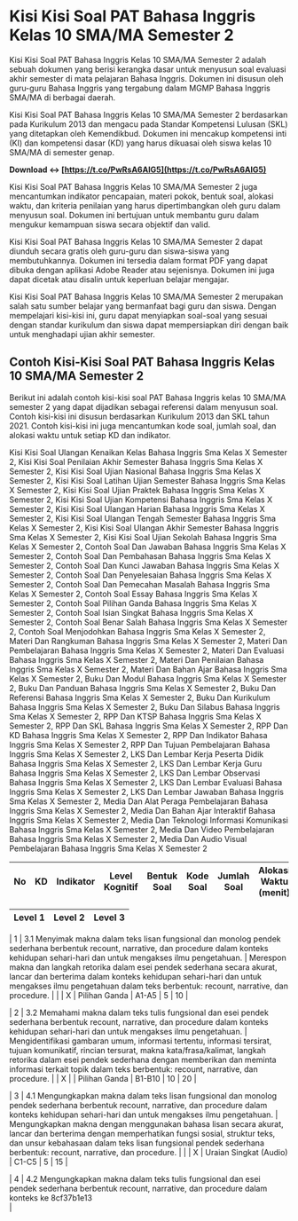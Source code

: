 # Kisi Kisi Soal PAT Bahasa Inggris Kelas 10 SMA/MA Semester 2
 
Kisi Kisi Soal PAT Bahasa Inggris Kelas 10 SMA/MA Semester 2 adalah sebuah dokumen yang berisi kerangka dasar untuk menyusun soal evaluasi akhir semester di mata pelajaran Bahasa Inggris. Dokumen ini disusun oleh guru-guru Bahasa Inggris yang tergabung dalam MGMP Bahasa Inggris SMA/MA di berbagai daerah.
 
Kisi Kisi Soal PAT Bahasa Inggris Kelas 10 SMA/MA Semester 2 berdasarkan pada Kurikulum 2013 dan mengacu pada Standar Kompetensi Lulusan (SKL) yang ditetapkan oleh Kemendikbud. Dokumen ini mencakup kompetensi inti (KI) dan kompetensi dasar (KD) yang harus dikuasai oleh siswa kelas 10 SMA/MA di semester genap.
 
**Download ↔ [https://t.co/PwRsA6AlG5](https://t.co/PwRsA6AlG5)**


 
Kisi Kisi Soal PAT Bahasa Inggris Kelas 10 SMA/MA Semester 2 juga mencantumkan indikator pencapaian, materi pokok, bentuk soal, alokasi waktu, dan kriteria penilaian yang harus dipertimbangkan oleh guru dalam menyusun soal. Dokumen ini bertujuan untuk membantu guru dalam mengukur kemampuan siswa secara objektif dan valid.
 
Kisi Kisi Soal PAT Bahasa Inggris Kelas 10 SMA/MA Semester 2 dapat diunduh secara gratis oleh guru-guru dan siswa-siswa yang membutuhkannya. Dokumen ini tersedia dalam format PDF yang dapat dibuka dengan aplikasi Adobe Reader atau sejenisnya. Dokumen ini juga dapat dicetak atau disalin untuk keperluan belajar mengajar.
 
Kisi Kisi Soal PAT Bahasa Inggris Kelas 10 SMA/MA Semester 2 merupakan salah satu sumber belajar yang bermanfaat bagi guru dan siswa. Dengan mempelajari kisi-kisi ini, guru dapat menyiapkan soal-soal yang sesuai dengan standar kurikulum dan siswa dapat mempersiapkan diri dengan baik untuk menghadapi ujian akhir semester.
  
## Contoh Kisi-Kisi Soal PAT Bahasa Inggris Kelas 10 SMA/MA Semester 2
 
Berikut ini adalah contoh kisi-kisi soal PAT Bahasa Inggris kelas 10 SMA/MA semester 2 yang dapat dijadikan sebagai referensi dalam menyusun soal. Contoh kisi-kisi ini disusun berdasarkan Kurikulum 2013 dan SKL tahun 2021. Contoh kisi-kisi ini juga mencantumkan kode soal, jumlah soal, dan alokasi waktu untuk setiap KD dan indikator.
 
Kisi Kisi Soal Ulangan Kenaikan Kelas Bahasa Inggris Sma Kelas X Semester 2,  Kisi Kisi Soal Penilaian Akhir Semester Bahasa Inggris Sma Kelas X Semester 2,  Kisi Kisi Soal Ujian Nasional Bahasa Inggris Sma Kelas X Semester 2,  Kisi Kisi Soal Latihan Ujian Semester Bahasa Inggris Sma Kelas X Semester 2,  Kisi Kisi Soal Ujian Praktek Bahasa Inggris Sma Kelas X Semester 2,  Kisi Kisi Soal Ujian Kompetensi Bahasa Inggris Sma Kelas X Semester 2,  Kisi Kisi Soal Ulangan Harian Bahasa Inggris Sma Kelas X Semester 2,  Kisi Kisi Soal Ulangan Tengah Semester Bahasa Inggris Sma Kelas X Semester 2,  Kisi Kisi Soal Ulangan Akhir Semester Bahasa Inggris Sma Kelas X Semester 2,  Kisi Kisi Soal Ujian Sekolah Bahasa Inggris Sma Kelas X Semester 2,  Contoh Soal Dan Jawaban Bahasa Inggris Sma Kelas X Semester 2,  Contoh Soal Dan Pembahasan Bahasa Inggris Sma Kelas X Semester 2,  Contoh Soal Dan Kunci Jawaban Bahasa Inggris Sma Kelas X Semester 2,  Contoh Soal Dan Penyelesaian Bahasa Inggris Sma Kelas X Semester 2,  Contoh Soal Dan Pemecahan Masalah Bahasa Inggris Sma Kelas X Semester 2,  Contoh Soal Essay Bahasa Inggris Sma Kelas X Semester 2,  Contoh Soal Pilihan Ganda Bahasa Inggris Sma Kelas X Semester 2,  Contoh Soal Isian Singkat Bahasa Inggris Sma Kelas X Semester 2,  Contoh Soal Benar Salah Bahasa Inggris Sma Kelas X Semester 2,  Contoh Soal Menjodohkan Bahasa Inggris Sma Kelas X Semester 2,  Materi Dan Rangkuman Bahasa Inggris Sma Kelas X Semester 2,  Materi Dan Pembelajaran Bahasa Inggris Sma Kelas X Semester 2,  Materi Dan Evaluasi Bahasa Inggris Sma Kelas X Semester 2,  Materi Dan Penilaian Bahasa Inggris Sma Kelas X Semester 2,  Materi Dan Bahan Ajar Bahasa Inggris Sma Kelas X Semester 2,  Buku Dan Modul Bahasa Inggris Sma Kelas X Semester 2,  Buku Dan Panduan Bahasa Inggris Sma Kelas X Semester 2,  Buku Dan Referensi Bahasa Inggris Sma Kelas X Semester 2,  Buku Dan Kurikulum Bahasa Inggris Sma Kelas X Semester 2,  Buku Dan Silabus Bahasa Inggris Sma Kelas X Semester 2,  RPP Dan KTSP Bahasa Inggris Sma Kelas X Semester 2,  RPP Dan SKL Bahasa Inggris Sma Kelas X Semester 2,  RPP Dan KD Bahasa Inggris Sma Kelas X Semester 2,  RPP Dan Indikator Bahasa Inggris Sma Kelas X Semester 2,  RPP Dan Tujuan Pembelajaran Bahasa Inggris Sma Kelas X Semester 2,  LKS Dan Lembar Kerja Peserta Didik Bahasa Inggris Sma Kelas X Semester 2,  LKS Dan Lembar Kerja Guru Bahasa Inggris Sma Kelas X Semester 2,  LKS Dan Lembar Observasi Bahasa Inggris Sma Kelas X Semester 2,  LKS Dan Lembar Evaluasi Bahasa Inggris Sma Kelas X Semester 2,  LKS Dan Lembar Jawaban Bahasa Inggris Sma Kelas X Semester 2,  Media Dan Alat Peraga Pembelajaran Bahasa Inggris Sma Kelas X Semester 2,  Media Dan Bahan Ajar Interaktif Bahasa Inggris Sma Kelas X Semester 2,  Media Dan Teknologi Informasi Komunikasi Bahasa Inggris Sma Kelas X Semester 2,  Media Dan Video Pembelajaran Bahasa Inggris Sma Kelas X Semester 2,  Media Dan Audio Visual Pembelajaran Bahasa Inggris Sma Kelas X Semester 2

| No | KD | Indikator | Level Kognitif | Bentuk Soal | Kode Soal | Jumlah Soal | Alokasi Waktu (menit) |
| --- | --- | --- | --- | --- | --- | --- | --- |

| Level 1 | Level 2 | Level 3 |
| --- | --- | --- |

| 1 | 3.1 Menyimak makna dalam teks lisan fungsional dan monolog pendek sederhana berbentuk recount, narrative, dan procedure dalam konteks kehidupan sehari-hari dan untuk mengakses ilmu pengetahuan. | Merespon makna dan langkah retorika dalam esei pendek sederhana secara akurat, lancar dan berterima dalam konteks kehidupan sehari-hari dan untuk mengakses ilmu pengetahuan dalam teks berbentuk: recount, narrative, dan procedure. |  |  | X | Pilihan Ganda | A1-A5 | 5 | 10 |

| 2 | 3.2 Memahami makna dalam teks tulis fungsional dan esei pendek sederhana berbentuk recount, narrative, dan procedure dalam konteks kehidupan sehari-hari dan untuk mengakses ilmu pengetahuan. | Mengidentifikasi gambaran umum, informasi tertentu, informasi tersirat, tujuan komunikatif, rincian tersurat, makna kata/frasa/kalimat, langkah retorika dalam esei pendek sederhana dengan memberikan dan meminta informasi terkait topik dalam teks berbentuk: recount, narrative, dan procedure. |  | X |  | Pilihan Ganda | B1-B10 | 10 | 20 |

| 3 | 4.1 Mengungkapkan makna dalam teks lisan fungsional dan monolog pendek sederhana berbentuk recount, narrative, dan procedure dalam konteks kehidupan sehari-hari dan untuk mengakses ilmu pengetahuan. | Mengungkapkan makna dengan menggunakan bahasa lisan secara akurat, lancar dan berterima dengan memperhatikan fungsi sosial, struktur teks, dan unsur kebahasaan dalam teks lisan fungsional pendek sederhana berbentuk: recount, narrative, dan procedure. |  |  | X | Uraian Singkat (Audio) | C1-C5 | 5 | 15 |

| 4 | 4.2 Mengungkapkan makna dalam teks tulis fungsional dan esei pendek sederhana berbentuk recount, narrative, dan procedure dalam konteks ke 8cf37b1e13
<br>
 |